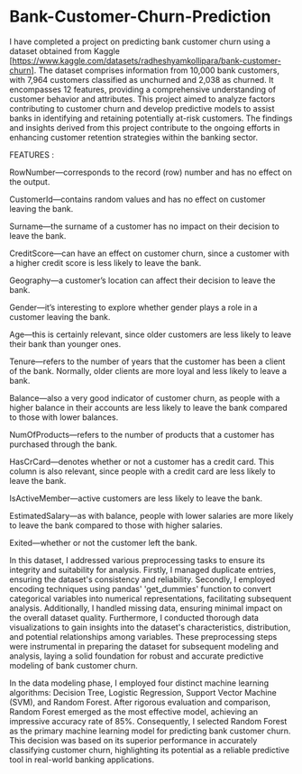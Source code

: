 # Bank-Customer-Churn-Prediction

I have completed a project on predicting bank customer churn using a dataset obtained from Kaggle [https://www.kaggle.com/datasets/radheshyamkollipara/bank-customer-churn]. 
The dataset comprises information from 10,000 bank customers, with 7,964 customers classified as unchurned and 2,038 as churned. It encompasses 12 features, providing a 
comprehensive understanding of customer behavior and attributes. This project aimed to analyze factors contributing to customer churn and develop predictive models to assist banks in identifying and retaining potentially at-risk customers. The findings and insights derived from this project contribute to the ongoing efforts in enhancing customer retention strategies within the banking sector.

FEATURES :

RowNumber—corresponds to the record (row) number and has no effect on the output.

CustomerId—contains random values and has no effect on customer leaving the bank.

Surname—the surname of a customer has no impact on their decision to leave the bank.

CreditScore—can have an effect on customer churn, since a customer with a higher credit score is less likely to leave the bank.

Geography—a customer’s location can affect their decision to leave the bank.

Gender—it’s interesting to explore whether gender plays a role in a customer leaving the bank.

Age—this is certainly relevant, since older customers are less likely to leave their bank than younger ones.

Tenure—refers to the number of years that the customer has been a client of the bank. Normally, older clients are more loyal and less likely to leave a bank.

Balance—also a very good indicator of customer churn, as people with a higher balance in their accounts are less likely to leave the bank compared to those with lower balances.

NumOfProducts—refers to the number of products that a customer has purchased through the bank.

HasCrCard—denotes whether or not a customer has a credit card. This column is also relevant, since people with a credit card are less likely to leave the bank.

IsActiveMember—active customers are less likely to leave the bank.

EstimatedSalary—as with balance, people with lower salaries are more likely to leave the bank compared to those with higher salaries.

Exited—whether or not the customer left the bank.

In this dataset, I addressed various preprocessing tasks to ensure its integrity and suitability for analysis. Firstly, I managed duplicate entries, ensuring the dataset's consistency and reliability. Secondly, I employed encoding techniques using pandas' 'get_dummies' function to convert categorical variables into numerical representations, facilitating subsequent analysis. Additionally, I handled missing data, ensuring minimal impact on the overall dataset quality. Furthermore, I conducted thorough data visualizations to gain insights into the dataset's characteristics, distribution, and potential relationships among variables. These preprocessing steps were instrumental in preparing the dataset for subsequent modeling and analysis, laying a solid foundation for robust and accurate predictive modeling of bank customer churn.

In the data modeling phase, I employed four distinct machine learning algorithms: Decision Tree, Logistic Regression, Support Vector Machine (SVM), and Random Forest. After rigorous evaluation and comparison, Random Forest emerged as the most effective model, achieving an impressive accuracy rate of 85%. Consequently, I selected Random Forest as the primary machine learning model for predicting bank customer churn. This decision was based on its superior performance in accurately classifying customer churn, highlighting its potential as a reliable predictive tool in real-world banking applications.

